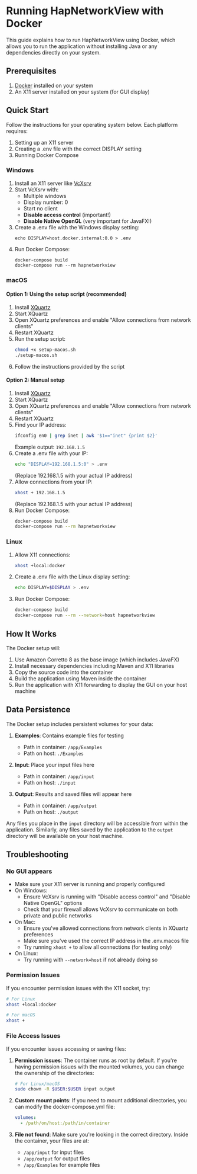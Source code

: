 # Running HapNetworkView with Docker

This guide explains how to run HapNetworkView using Docker, which allows you to run the application without installing Java or any dependencies directly on your system.

## Prerequisites

1. [Docker](https://www.docker.com/products/docker-desktop) installed on your system
2. An X11 server installed on your system (for GUI display)

## Quick Start

Follow the instructions for your operating system below. Each platform requires:
1. Setting up an X11 server
2. Creating a .env file with the correct DISPLAY setting
3. Running Docker Compose

### Windows

1. Install an X11 server like [VcXsrv](https://sourceforge.net/projects/vcxsrv/)
2. Start VcXsrv with:
   - Multiple windows
   - Display number: 0
   - Start no client
   - **Disable access control** (important!)
   - **Disable Native OpenGL** (very important for JavaFX!)
3. Create a .env file with the Windows display setting:
   ```
   echo DISPLAY=host.docker.internal:0.0 > .env
   ```
4. Run Docker Compose:
   ```
   docker-compose build
   docker-compose run --rm hapnetworkview
   ```

### macOS

#### Option 1: Using the setup script (recommended)

1. Install [XQuartz](https://www.xquartz.org/)
2. Start XQuartz
3. Open XQuartz preferences and enable "Allow connections from network clients"
4. Restart XQuartz
5. Run the setup script:
   ```bash
   chmod +x setup-macos.sh
   ./setup-macos.sh
   ```
6. Follow the instructions provided by the script

#### Option 2: Manual setup

1. Install [XQuartz](https://www.xquartz.org/)
2. Start XQuartz
3. Open XQuartz preferences and enable "Allow connections from network clients"
4. Restart XQuartz
5. Find your IP address:
   ```bash
   ifconfig en0 | grep inet | awk '$1=="inet" {print $2}'
   ```
   Example output: `192.168.1.5`
6. Create a .env file with your IP:
   ```bash
   echo "DISPLAY=192.168.1.5:0" > .env
   ```
   (Replace 192.168.1.5 with your actual IP address)
7. Allow connections from your IP:
   ```bash
   xhost + 192.168.1.5
   ```
   (Replace 192.168.1.5 with your actual IP address)
8. Run Docker Compose:
   ```bash
   docker-compose build
   docker-compose run --rm hapnetworkview
   ```

### Linux

1. Allow X11 connections:
   ```bash
   xhost +local:docker
   ```
2. Create a .env file with the Linux display setting:
   ```bash
   echo DISPLAY=$DISPLAY > .env
   ```
3. Run Docker Compose:
   ```bash
   docker-compose build
   docker-compose run --rm --network=host hapnetworkview
   ```

## How It Works

The Docker setup will:

1. Use Amazon Corretto 8 as the base image (which includes JavaFX)
2. Install necessary dependencies including Maven and X11 libraries
3. Copy the source code into the container
4. Build the application using Maven inside the container
5. Run the application with X11 forwarding to display the GUI on your host machine

## Data Persistence

The Docker setup includes persistent volumes for your data:

1. **Examples**: Contains example files for testing
   - Path in container: `/app/Examples`
   - Path on host: `./Examples`

2. **Input**: Place your input files here
   - Path in container: `/app/input`
   - Path on host: `./input`

3. **Output**: Results and saved files will appear here
   - Path in container: `/app/output`
   - Path on host: `./output`

Any files you place in the `input` directory will be accessible from within the application. Similarly, any files saved by the application to the `output` directory will be available on your host machine.

## Troubleshooting

### No GUI appears

- Make sure your X11 server is running and properly configured
- On Windows:
  - Ensure VcXsrv is running with "Disable access control" and "Disable Native OpenGL" options
  - Check that your firewall allows VcXsrv to communicate on both private and public networks
- On Mac:
  - Ensure you've allowed connections from network clients in XQuartz preferences
  - Make sure you've used the correct IP address in the .env.macos file
  - Try running `xhost +` to allow all connections (for testing only)
- On Linux:
  - Try running with `--network=host` if not already doing so

### Permission Issues

If you encounter permission issues with the X11 socket, try:

```bash
# For Linux
xhost +local:docker

# For macOS
xhost +
```

### File Access Issues

If you encounter issues accessing or saving files:

1. **Permission issues**: The container runs as root by default. If you're having permission issues with the mounted volumes, you can change the ownership of the directories:
   ```bash
   # For Linux/macOS
   sudo chown -R $USER:$USER input output
   ```

2. **Custom mount points**: If you need to mount additional directories, you can modify the docker-compose.yml file:
   ```yaml
   volumes:
     - /path/on/host:/path/in/container
   ```

3. **File not found**: Make sure you're looking in the correct directory. Inside the container, your files are at:
   - `/app/input` for input files
   - `/app/output` for output files
   - `/app/Examples` for example files